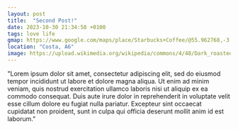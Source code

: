 ```yaml
---
layout: post
title:  "Second Post!"
date: 2023-10-30 21:34:58 +0100
tags: love life
gmap: https://www.google.com/maps/place/Starbucks+Coffee/@55.962768,-3.1818147,17z/data=!3m1!4b1!4m12!1m5!3m4!2s9C7VF33C%2B8R!8m2!3d55.4533125!4d-2.9279375!3m5!1s0x4887c7f55f26685b:0xede4fd54b7c61883!8m2!3d55.962765!4d-3.1792398!16s%2Fg%2F11cs22x24b?entry=ttu
location: "Costa, A6"
image: https://upload.wikimedia.org/wikipedia/commons/4/48/Dark_roasted_espresso_blend_coffee_beans_1.jpg
---
```


"Lorem ipsum dolor sit amet, consectetur adipiscing elit, sed do eiusmod tempor incididunt ut labore et dolore magna aliqua. Ut enim ad minim veniam, quis nostrud exercitation ullamco laboris nisi ut aliquip ex ea commodo consequat. Duis aute irure dolor in reprehenderit in voluptate velit esse cillum dolore eu fugiat nulla pariatur. Excepteur sint occaecat cupidatat non proident, sunt in culpa qui officia deserunt mollit anim id est laborum."
